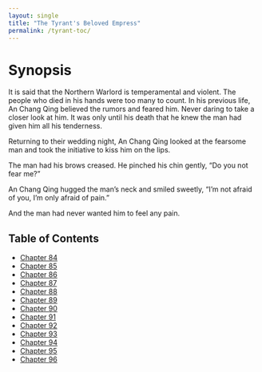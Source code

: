 ```yaml
---
layout: single
title: "The Tyrant's Beloved Empress"
permalink: /tyrant-toc/
---
```


# Synopsis
It is said that the Northern Warlord is temperamental and violent. The people who died in his hands were too many to count. In his previous life, An Chang Qing believed the rumors and feared him. Never daring to take a closer look at him. It was only until his death that he knew the man had given him all his tenderness.

Returning to their wedding night, An Chang Qing looked at the fearsome man and took the initiative to kiss him on the lips.

The man had his brows creased. He pinched his chin gently, “Do you not fear me?”

An Chang Qing hugged the man’s neck and smiled sweetly, “I’m not afraid of you, I’m only afraid of pain.”

And the man had never wanted him to feel any pain.

## Table of Contents

- [Chapter 84](/stories/tyrant/chapter-84/)
- [Chapter 85](/stories/tyrant/chapter-85/)
- [Chapter 86](/stories/tyrant/chapter-86/)
- [Chapter 87](/stories/tyrant/chapter-87/)
- [Chapter 88](/stories/tyrant/chapter-88/)
- [Chapter 89](/stories/tyrant/chapter-89/)
- [Chapter 90](/stories/tyrant/chapter-90/)
- [Chapter 91](/stories/tyrant/chapter-91/)
- [Chapter 92](/stories/tyrant/chapter-92/)
- [Chapter 93](/stories/tyrant/chapter-93/)
- [Chapter 94](/stories/tyrant/chapter-94/)
- [Chapter 95](/stories/tyrant/chapter-95/)
- [Chapter 96](/stories/tyrant/chapter-96/)
